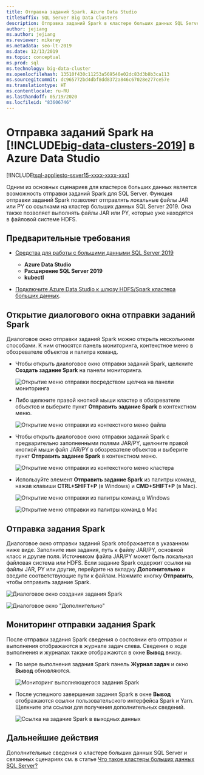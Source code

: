 ```yaml
---
title: Отправка заданий Spark. Azure Data Studio
titleSuffix: SQL Server Big Data Clusters
description: Отправка заданий Spark в кластере больших данных SQL Server в Azure Data Studio.
author: jejiang
ms.author: jejiang
ms.reviewer: mikeray
ms.metadata: seo-lt-2019
ms.date: 12/13/2019
ms.topic: conceptual
ms.prod: sql
ms.technology: big-data-cluster
ms.openlocfilehash: 13510f430c11253a569540e02dc83d3b8b3ca113
ms.sourcegitcommit: dc965772bd4dbf8dd8372a846c67028e277ce57e
ms.translationtype: HT
ms.contentlocale: ru-RU
ms.lasthandoff: 05/19/2020
ms.locfileid: "83606746"
---
```

# <a name="submit-spark-jobs-on-big-data-clusters-2019-in-azure-data-studio"></a>Отправка заданий Spark на [!INCLUDE[big-data-clusters-2019](../includes/ssbigdataclusters-ss-nover.md)] в Azure Data Studio

[!INCLUDE[tsql-appliesto-ssver15-xxxx-xxxx-xxx](../includes/tsql-appliesto-ssver15-xxxx-xxxx-xxx.md)]

Одним из основных сценариев для кластеров больших данных является возможность отправки заданий Spark для SQL Server. Функция отправки заданий Spark позволяет отправлять локальные файлы JAR или PY со ссылками на кластер больших данных SQL Server 2019. Она также позволяет выполнять файлы JAR или PY, которые уже находятся в файловой системе HDFS. 

## <a name="prerequisites"></a>Предварительные требования

- [Средства для работы с большими данными SQL Server 2019](deploy-big-data-tools.md)
   - **Azure Data Studio**
   - **Расширение SQL Server 2019**
   - **kubectl**

- [Подключите Azure Data Studio к шлюзу HDFS/Spark кластера больших данных](connect-to-big-data-cluster.md).

## <a name="open-spark-job-submission-dialog"></a>Открытие диалогового окна отправки заданий Spark

Диалоговое окно отправки заданий Spark можно открыть несколькими способами. К ним относятся панель мониторинга, контекстное меню в обозревателе объектов и палитра команд.

- Чтобы открыть диалоговое окно отправки заданий Spark, щелкните **Создать задание Spark** на панели мониторинга.

    ![Открытие меню отправки посредством щелчка на панели мониторинга](./media/submit-spark-job/new-spark-job.png)

- Либо щелкните правой кнопкой мыши кластер в обозревателе объектов и выберите пункт **Отправить задание Spark** в контекстном меню.

    ![Открытие меню отправки из контекстного меню файла](./media/submit-spark-job/submit-spark-job-1.png)


- Чтобы открыть диалоговое окно отправки заданий Spark с предварительно заполненными полями JAR/PY, щелкните правой кнопкой мыши файл JAR/PY в обозревателе объектов и выберите пункт **Отправить задание Spark** в контекстном меню.  

    ![Открытие меню отправки из контекстного меню кластера](./media/submit-spark-job/submit-spark-job.png)

- Используйте элемент **Отправить задание Spark** из палитры команд, нажав клавиши **CTRL+SHIFT+P** (в Windows) и **CMD+SHIFT+P** (в Mac).

    ![Открытие меню отправки из палитры команд в Windows](./media/submit-spark-job/submit-spark-job-3.png)

    ![Открытие меню отправки из палитры команд в Mac](./media/submit-spark-job/submit-spark-job-4.png)
  
 
## <a name="submit-spark-job"></a>Отправка задания Spark 

Диалоговое окно отправки заданий Spark отображается в указанном ниже виде. Заполните имя задания, путь к файлу JAR/PY, основной класс и другие поля. Источником файла JAR/PY может быть локальная файловая система или HDFS. Если задание Spark содержит ссылки на файлы JAR, PY или другие, перейдите на вкладку **Дополнительно** и введите соответствующие пути к файлам. Нажмите кнопку **Отправить**, чтобы отправить задание Spark.

![Диалоговое окно создания задания Spark](./media/submit-spark-job/submit-spark-job-section.png)

![Диалоговое окно "Дополнительно"](./media/submit-spark-job/submit-spark-job-section-1.png)

## <a name="monitor-spark-job-submission"></a>Мониторинг отправки задания Spark

После отправки задания Spark сведения о состоянии его отправки и выполнения отображаются в журнале задач слева. Сведения о ходе выполнения и журналах также отображаются в окне **Вывод** внизу.

- По мере выполнения задания Spark панель **Журнал задач** и окно **Вывод** обновляются.

    ![Мониторинг выполняющегося задания Spark](./media/submit-spark-job/monitor-spark-job-submission.png)

- После успешного завершения задания Spark в окне **Вывод** отображаются ссылки пользовательского интерфейса Spark и Yarn. Щелкните эти ссылки для получения дополнительных сведений.

    ![Ссылка на задание Spark в выходных данных](./media/submit-spark-job/monitor-spark-job-submission-2.png)

## <a name="next-steps"></a>Дальнейшие действия

Дополнительные сведения о кластере больших данных SQL Server и связанных сценариях см. в статье [Что такое кластеры больших данных SQL Server?](big-data-cluster-overview.md)
